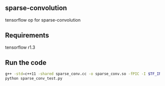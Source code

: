 ## sparse-convolution
tensorflow op for sparse-convolution 

## Requirements
tensorflow r1.3

## Run the code
```bash
g++ -std=c++11 -shared sparse_conv.cc -o sparse_conv.so -fPIC -I $TF_INC -O2 -D_GLIBCXX_USE_CXX11_ABI=0
python sparse_conv_test.py
```
